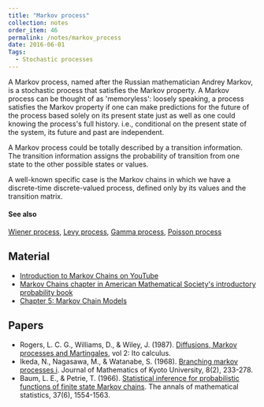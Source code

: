 ```yaml
---
title: "Markov process"
collection: notes
order_item: 46
permalink: /notes/markov_process
date: 2016-06-01
Tags:
  - Stochastic processes
---
```


A Markov process, named after the Russian mathematician Andrey Markov, is a stochastic process that satisfies the Markov property. A Markov process can be thought of as 'memoryless': loosely speaking, a process satisfies the Markov property if one can make predictions for the future of the process based solely on its present state just as well as one could knowing the process's full history. i.e., conditional on the present state of the system, its future and past are independent.

A Markov process could be totally described by a transition information. The transition information assigns the probability of transition from one state to the other possible states or values.

A well-known specific case is the Markov chains in which we have a discrete-time discrete-valued process, defined only by its values and the transition matrix.


#### See also
[Wiener process](/notes/wiener_process), [Levy process](/notes/levy_process), [Gamma process](/notes/gamma_process), [Poisson process](/notes/poisson_process)


## Material
* [Introduction to Markov Chains on YouTube](https://www.youtube.com/watch?v=o-jdJxXL_W4)
* [Markov Chains chapter in American Mathematical Society's introductory probability book](http://www.dartmouth.edu/~chance/teaching_aids/books_articles/probability_book/Chapter11.pdf)
* [Chapter 5: Markov Chain Models](http://www.math.rutgers.edu/courses/338/coursenotes/chapter5.pdf)


## Papers
* Rogers, L. C. G., Williams, D., & Wiley, J. (1987). [Diffusions, Markov processes and Martingales](http://citeseerx.ist.psu.edu/viewdoc/summary?doi=10.1.1.206.478), vol 2: Ito calculus.
* Ikeda, N., Nagasawa, M., & Watanabe, S. (1968). [Branching markov processes i](http://projecteuclid.org/euclid.kjm/1250524137). Journal of Mathematics of Kyoto University, 8(2), 233-278.
* Baum, L. E., & Petrie, T. (1966). [Statistical inference for probabilistic functions of finite state Markov chains](http://projecteuclid.org/download/pdf_1/euclid.aoms/1177699147). The annals of mathematical statistics, 37(6), 1554-1563.




